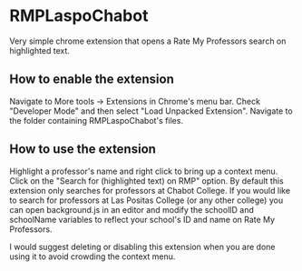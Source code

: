 # RMPLaspoChabot
Very simple chrome extension that opens a Rate My Professors search on highlighted text. 
## How to enable the extension
Navigate to More tools -> Extensions in Chrome's menu bar. Check "Developer Mode" and then select "Load Unpacked Extension". Navigate to the folder containing RMPLaspoChabot's files. 
## How to use the extension
Highlight a professor's name and right click to bring up a context menu. Click on the "Search for (highlighted text) on RMP" option.
By default this extension only searches for professors at Chabot College. If you would like to search for professors at Las Positas College (or any other college) you can open background.js in an editor and modify the schoolID and schoolName variables to reflect your school's ID and name on Rate My Professors. 

I would suggest deleting or disabling this extension when you are done using it to avoid crowding the context menu.
